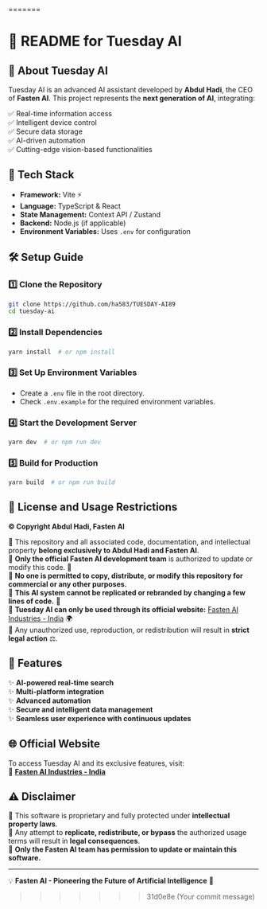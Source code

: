 

=======
# 🚀 README for Tuesday AI

## 🔹 About Tuesday AI
Tuesday AI is an advanced AI assistant developed by **Abdul Hadi**, the CEO of **Fasten AI**. This project represents the **next generation of AI**, integrating:

✅ Real-time information access  
✅ Intelligent device control  
✅ Secure data storage  
✅ AI-driven automation  
✅ Cutting-edge vision-based functionalities  

## 🚀 Tech Stack
- **Framework:** Vite ⚡
- **Language:** TypeScript & React
- **State Management:** Context API / Zustand
- **Backend:** Node.js (if applicable)
- **Environment Variables:** Uses `.env` for configuration

## 🛠️ Setup Guide

### 1️⃣ Clone the Repository
```bash
git clone https://github.com/ha583/TUESDAY-AI89
cd tuesday-ai
```

### 2️⃣ Install Dependencies
```bash
yarn install  # or npm install
```

### 3️⃣ Set Up Environment Variables
- Create a `.env` file in the root directory.
- Check `.env.example` for the required environment variables.

### 4️⃣ Start the Development Server
```bash
yarn dev  # or npm run dev
```

### 5️⃣ Build for Production
```bash
yarn build  # or npm run build
```

## 🔐 License and Usage Restrictions
**© Copyright Abdul Hadi, Fasten AI**

🔸 This repository and all associated code, documentation, and intellectual property **belong exclusively to Abdul Hadi and Fasten AI**.  
🔸 **Only the official Fasten AI development team** is authorized to update or modify this code. 🚀  
🔸 **No one is permitted to copy, distribute, or modify this repository for commercial or any other purposes.**  
🔸 **This AI system cannot be replicated or rebranded by changing a few lines of code.** 🛑  
🔸 **Tuesday AI can only be used through its official website:** [Fasten AI Industries - India](https://fastenai.online) 🌍  
🔸 Any unauthorized use, reproduction, or redistribution will result in **strict legal action** ⚖️.

## 🌟 Features
✨ **AI-powered real-time search**  
✨ **Multi-platform integration**  
✨ **Advanced automation**  
✨ **Secure and intelligent data management**  
✨ **Seamless user experience with continuous updates**  

## 🌐 Official Website
To access Tuesday AI and its exclusive features, visit:  
🔗 **[Fasten AI Industries - India](https://fastenai.online)**

## ⚠️ Disclaimer
🚫 This software is proprietary and fully protected under **intellectual property laws**.  
🚫 Any attempt to **replicate, redistribute, or bypass** the authorized usage terms will result in **legal consequences**.  
🚫 **Only the Fasten AI team has permission to update or maintain this software.**  

---
💡 **Fasten AI - Pioneering the Future of Artificial Intelligence** 🤖

>>>>>>> 31d0e8e (Your commit message)
